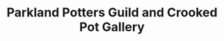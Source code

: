 ---
title: "Parkland Potters Guild and Crooked Pot Gallery"
url: /stony-plain/parkland-potters-guild-and-crooked-pot-gallery/
shop: pottery
---